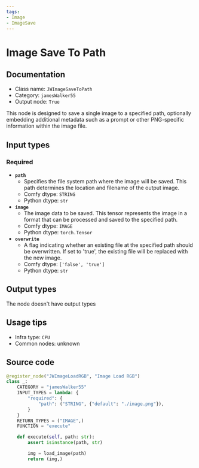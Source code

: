 ```yaml
---
tags:
- Image
- ImageSave
---
```


# Image Save To Path
## Documentation
- Class name: `JWImageSaveToPath`
- Category: `jamesWalker55`
- Output node: `True`

This node is designed to save a single image to a specified path, optionally embedding additional metadata such as a prompt or other PNG-specific information within the image file.
## Input types
### Required
- **`path`**
    - Specifies the file system path where the image will be saved. This path determines the location and filename of the output image.
    - Comfy dtype: `STRING`
    - Python dtype: `str`
- **`image`**
    - The image data to be saved. This tensor represents the image in a format that can be processed and saved to the specified path.
    - Comfy dtype: `IMAGE`
    - Python dtype: `torch.Tensor`
- **`overwrite`**
    - A flag indicating whether an existing file at the specified path should be overwritten. If set to 'true', the existing file will be replaced with the new image.
    - Comfy dtype: `['false', 'true']`
    - Python dtype: `str`
## Output types
The node doesn't have output types
## Usage tips
- Infra type: `CPU`
- Common nodes: unknown


## Source code
```python
@register_node("JWImageLoadRGB", "Image Load RGB")
class _:
    CATEGORY = "jamesWalker55"
    INPUT_TYPES = lambda: {
        "required": {
            "path": ("STRING", {"default": "./image.png"}),
        }
    }
    RETURN_TYPES = ("IMAGE",)
    FUNCTION = "execute"

    def execute(self, path: str):
        assert isinstance(path, str)

        img = load_image(path)
        return (img,)

```
